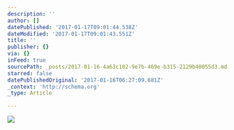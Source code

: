 ```yaml
---
description: ''
author: []
datePublished: '2017-01-17T09:01:44.538Z'
dateModified: '2017-01-17T09:01:43.551Z'
title: ''
publisher: {}
via: {}
inFeed: true
sourcePath: _posts/2017-01-16-4a63c102-9e7b-469e-b315-2129b40055d3.md
starred: false
datePublishedOriginal: '2017-01-16T06:27:09.681Z'
_context: 'http://schema.org'
_type: Article

---
```

![](https://the-grid-user-content.s3-us-west-2.amazonaws.com/56e56c79-0bda-4adb-aa20-2c80142f3228.jpg)